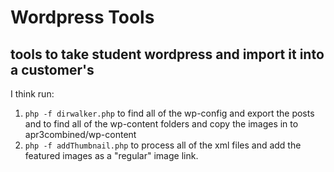 # Wordpress Tools

## tools to take student wordpress and import it into a customer's 

I think run:

1. `php -f dirwalker.php` to find all of the wp-config and export the posts and to find all of the wp-content folders and copy the images in to apr3combined/wp-content
2. `php -f addThumbnail.php` to process all of the xml files and add the featured images as a "regular" image link.

